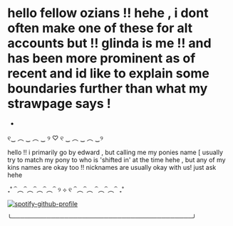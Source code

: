 #  hello fellow ozians   !! hehe  , i dont often make one of these for alt accounts but !! glinda is me !! and has been more prominent as of recent and id like to explain some boundaries further than what my strawpage says !
-

୧‿  ︵ ‿  ︵ ‿  ୨  ♡  ୧  ‿ ︵   ‿ ︵  ‿୨

hello !! i primarily go by edward , but calling me my ponies name [ usually try to match my pony to who is 'shifted in' at the time hehe , but any of my kins names are okay too !! nicknames are usually okay with us! just ask hehe


   ₊˚ ⏜︵⏜︵⏜︵⏜︵⏜   ୨ ⟡ ୧  ⏜︵⏜︵ ⏜︵⏜︵⏜ ₊˚
  

[![spotify-github-profile](https://spotify-github-profile.kittinanx.com/api/view?uid=ab2a3u6b8cjitzbay6obl1hzp&cover_image=true&theme=natemoo-re&show_offline=false&background_color=000000&interchange=true&bar_color=c0ed7e&bar_color_cover=false)](https://github.com/kittinan/spotify-github-profile)

  ╰─────────────────────────────────────────╯
